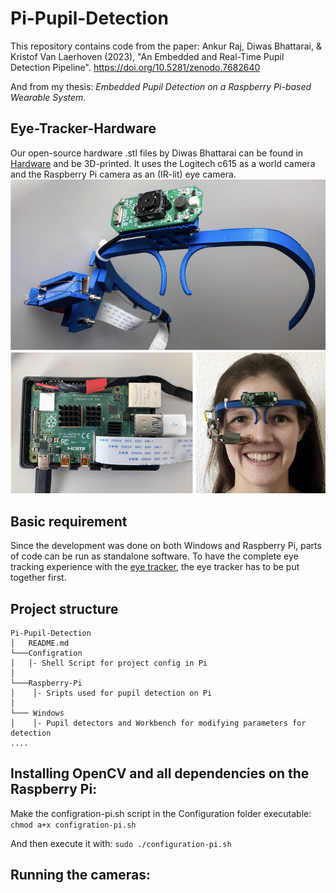 # Pi-Pupil-Detection
This repository contains code from the paper: 
Ankur Raj, Diwas Bhattarai, & Kristof Van Laerhoven (2023), "An Embedded and Real-Time Pupil Detection Pipeline". https://doi.org/10.5281/zenodo.7682640

And from my thesis: *Embedded Pupil Detection on a Raspberry Pi-based Wearable System*.

## Eye-Tracker-Hardware
Our open-source hardware .stl files by Diwas Bhattarai can be found in [Hardware](https://github.com/Lifestohack/masterthesis-eye-tracker/tree/master/models) and be 3D-printed. It uses the Logitech c615 as a world camera and the Raspberry Pi camera as an (IR-lit) eye camera.
![Image](overview.png)

## Basic requirement
Since the development was done on both Windows and Raspberry Pi, parts of code can be run as standalone software.
To have the complete eye tracking experience with the [eye tracker](https://github.com/Lifestohack/masterthesis-eye-tracker/tree/master/models), the eye tracker has to be put together first.

## Project structure
```
Pi-Pupil-Detection
│   README.md
└───Configration
│   │- Shell Script for project config in Pi
│
└───Raspberry-Pi
│    │- Sripts used for pupil detection on Pi   
│    
└─── Windows
│    │- Pupil detectors and Workbench for modifying parameters for detection  
....

```
## Installing OpenCV and all dependencies on the Raspberry Pi:
Make the configration-pi.sh script in the Configuration folder executable: 
```chmod a+x configration-pi.sh```

And then execute it with:
```sudo ./configuration-pi.sh```

## Running the cameras:

